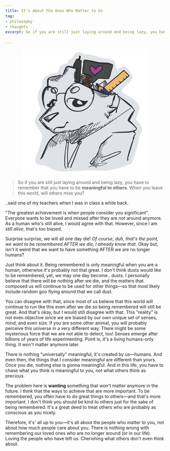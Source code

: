 ```yaml
---
title: It's About the Ones Who Matter to Us
tag:
- philosophy
- thoughts
excerpt: So if you are still just laying around and being lazy, you have to remember that...

---
```


<div style="text-align: center;"><img src="/blog/image/its-about-the-ones-who-matter-to-us.png" width=400px></div>

> So if you are still just laying around and being lazy, you have to remember that you have to be **meaningful to others**. When you leave this world, will others miss you?

..said one of my teachers when I was in class a while back.

"The greatest achievement is when people consider you significant". Everyone wants to be loved and missed after they are not around anymore. As a human who's still alive, I would agree with that. However, since I am *still alive*, that's too biased.

Surprise surprise, we will all one day die! *Of course, duh, that's the point, we want to be remembered AFTER we die, I already know that*. Okay but, isn't it weird that we want to have something AFTER we are no longer humans?

Just think about it. Being remembered is only meaningful when you are a human, otherwise it's probably not that great. I don't think dusts would like to be remembered, yet, we may one day become.. dusts. I personally believe that there will be nothing after we die, and the matters that composed us will continue to be used for other things—so that most likely include random goo flying around that we call dust.

You can disagree with that, since most of us believe that this world will continue to run like this even after we die so being remembered will still be great. And that's okay, but I would still disagree with that. This "reality" is not even objective since we are biased by our own unique set of senses, mind, and even size. If you are some other animal, you will probably perceive this universe in a very different way. There might be some mysterious force that we are not able to detect, too! Senses emerge after billions of years of life experimenting. Point is, it's a living humans-only thing. It won't matter anymore later. 

There is nothing "universally" meaningful, it's created by us—humans. And even then, the things that I consider meaningful are different than yours. Once you die, nothing else is gonna meaningful. And in this life, you have to chase what you think is meaningful to you, not what others think as precious.

The problem here is **wanting** something that won't matter anymore in the future. I think that the ways to achieve that are more important. To be remembered, you often have to do great things to others—and that's more important. I don't think you should be kind to others just for the sake of being remembered. It's a great deed to treat others who are probably as conscious as you nicely.

Therefore, it's' all up to you—it's all about the people who matter to you, not about how much people care about you. There is nothing wrong with remembering our loved ones who are no longer around (or in our life). Loving the people who have left us. Cherishing what others don't even think about.
